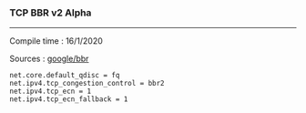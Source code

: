### TCP BBR v2 Alpha

---

Compile time : 16/1/2020

Sources : [google/bbr](https://github.com/google/bbr.git)

```
net.core.default_qdisc = fq
net.ipv4.tcp_congestion_control = bbr2
net.ipv4.tcp_ecn = 1
net.ipv4.tcp_ecn_fallback = 1
```
